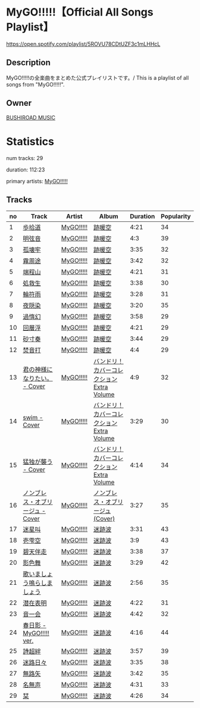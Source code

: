 # MyGO!!!!!【Official All Songs Playlist】
https://open.spotify.com/playlist/5ROVU78CDtUZF3c1mLHHcL

## Description
MyGO!!!!!の全楽曲をまとめた公式プレイリストです。/ This is a playlist of all songs from &quot;MyGO!!!!!&quot;.

## Owner
[BUSHIROAD MUSIC](https://open.spotify.com/user/tm9z0fpfj541jzbfu6aurxmq7)

# Statistics
num tracks: 29

duration: 112:23

primary artists: [MyGO!!!!!](https://open.spotify.com/artist/5o5tkWvWYdyyAKhNr8vlMq)

## Tracks
| no | Track | Artist | Album | Duration | Popularity |
| -- | ----- | ------ | ----- | -------- | ---------- |
| 1 | [歩拾道](https://open.spotify.com/track/6uCJqrwPdPzTnLLn0iS0Yf) | [MyGO!!!!!](https://open.spotify.com/artist/5o5tkWvWYdyyAKhNr8vlMq) | [跡暖空](https://open.spotify.com/album/2Tp2cADaq8iMC3HM6sgiQU) | 4:21 | 34 |
| 2 | [明弦音](https://open.spotify.com/track/1enc7tpwG5F49UFgov1vwJ) | [MyGO!!!!!](https://open.spotify.com/artist/5o5tkWvWYdyyAKhNr8vlMq) | [跡暖空](https://open.spotify.com/album/2Tp2cADaq8iMC3HM6sgiQU) | 4:3 | 39 |
| 3 | [孤壊牢](https://open.spotify.com/track/1wdCBeiYlPtjdNOcTwtYyQ) | [MyGO!!!!!](https://open.spotify.com/artist/5o5tkWvWYdyyAKhNr8vlMq) | [跡暖空](https://open.spotify.com/album/2Tp2cADaq8iMC3HM6sgiQU) | 3:35 | 32 |
| 4 | [霧周途](https://open.spotify.com/track/6AHMK9skdTYYswNoZ4OIfu) | [MyGO!!!!!](https://open.spotify.com/artist/5o5tkWvWYdyyAKhNr8vlMq) | [跡暖空](https://open.spotify.com/album/2Tp2cADaq8iMC3HM6sgiQU) | 3:42 | 32 |
| 5 | [端程山](https://open.spotify.com/track/4Lcewcj2kPhVhbrjp0aUiA) | [MyGO!!!!!](https://open.spotify.com/artist/5o5tkWvWYdyyAKhNr8vlMq) | [跡暖空](https://open.spotify.com/album/2Tp2cADaq8iMC3HM6sgiQU) | 4:21 | 31 |
| 6 | [処救生](https://open.spotify.com/track/2hKZmf3dKhgwRvtlb5Zoch) | [MyGO!!!!!](https://open.spotify.com/artist/5o5tkWvWYdyyAKhNr8vlMq) | [跡暖空](https://open.spotify.com/album/2Tp2cADaq8iMC3HM6sgiQU) | 3:38 | 30 |
| 7 | [輪符雨](https://open.spotify.com/track/35t8V6oqnrTJynstHC6qgV) | [MyGO!!!!!](https://open.spotify.com/artist/5o5tkWvWYdyyAKhNr8vlMq) | [跡暖空](https://open.spotify.com/album/2Tp2cADaq8iMC3HM6sgiQU) | 3:28 | 31 |
| 8 | [夜隠染](https://open.spotify.com/track/3sujoP5pA4Fmk6qbjvdf0s) | [MyGO!!!!!](https://open.spotify.com/artist/5o5tkWvWYdyyAKhNr8vlMq) | [跡暖空](https://open.spotify.com/album/2Tp2cADaq8iMC3HM6sgiQU) | 3:20 | 35 |
| 9 | [過惰幻](https://open.spotify.com/track/7EJMcPny2wB3Loh0OQ8XaR) | [MyGO!!!!!](https://open.spotify.com/artist/5o5tkWvWYdyyAKhNr8vlMq) | [跡暖空](https://open.spotify.com/album/2Tp2cADaq8iMC3HM6sgiQU) | 3:58 | 29 |
| 10 | [回層浮](https://open.spotify.com/track/0SVVKUSULjtBuAsQ2SnsfD) | [MyGO!!!!!](https://open.spotify.com/artist/5o5tkWvWYdyyAKhNr8vlMq) | [跡暖空](https://open.spotify.com/album/2Tp2cADaq8iMC3HM6sgiQU) | 4:21 | 29 |
| 11 | [砂寸奏](https://open.spotify.com/track/0PVR3V0YJblwgm45ApPGJm) | [MyGO!!!!!](https://open.spotify.com/artist/5o5tkWvWYdyyAKhNr8vlMq) | [跡暖空](https://open.spotify.com/album/2Tp2cADaq8iMC3HM6sgiQU) | 3:44 | 29 |
| 12 | [焚音打](https://open.spotify.com/track/4lypt03XVYnSat94IWFVPd) | [MyGO!!!!!](https://open.spotify.com/artist/5o5tkWvWYdyyAKhNr8vlMq) | [跡暖空](https://open.spotify.com/album/2Tp2cADaq8iMC3HM6sgiQU) | 4:4 | 29 |
| 13 | [君の神様になりたい。 - Cover](https://open.spotify.com/track/0m2SawnqPGhNnzGtHfUtUs) | [MyGO!!!!!](https://open.spotify.com/artist/5o5tkWvWYdyyAKhNr8vlMq) | [バンドリ！ カバーコレクション Extra Volume](https://open.spotify.com/album/5hmfbNP9yxbvxdw2v7YoNP) | 4:9 | 32 |
| 14 | [swim - Cover](https://open.spotify.com/track/3CM4SoZ2yjUoSNQa2135GI) | [MyGO!!!!!](https://open.spotify.com/artist/5o5tkWvWYdyyAKhNr8vlMq) | [バンドリ！ カバーコレクション Extra Volume](https://open.spotify.com/album/5hmfbNP9yxbvxdw2v7YoNP) | 3:29 | 30 |
| 15 | [猛独が襲う - Cover](https://open.spotify.com/track/5LUnBWfIjML1AZSVjEr1TL) | [MyGO!!!!!](https://open.spotify.com/artist/5o5tkWvWYdyyAKhNr8vlMq) | [バンドリ！ カバーコレクション Extra Volume](https://open.spotify.com/album/5hmfbNP9yxbvxdw2v7YoNP) | 4:14 | 34 |
| 16 | [ノンブレス・オブリージュ - Cover](https://open.spotify.com/track/7CrOXVaOqWlqEHZIxkIQzc) | [MyGO!!!!!](https://open.spotify.com/artist/5o5tkWvWYdyyAKhNr8vlMq) | [ノンブレス・オブリージュ (Cover)](https://open.spotify.com/album/1LTrTpr3dd5jPu8Fg3BkAn) | 3:27 | 35 |
| 17 | [迷星叫](https://open.spotify.com/track/5whZaLwjyjkLr75rRtmftL) | [MyGO!!!!!](https://open.spotify.com/artist/5o5tkWvWYdyyAKhNr8vlMq) | [迷跡波](https://open.spotify.com/album/6GBBqk1v5okNnioUXqMi7D) | 3:31 | 43 |
| 18 | [壱雫空](https://open.spotify.com/track/1OVlUHWAK5KwWkWoLyMDjZ) | [MyGO!!!!!](https://open.spotify.com/artist/5o5tkWvWYdyyAKhNr8vlMq) | [迷跡波](https://open.spotify.com/album/6GBBqk1v5okNnioUXqMi7D) | 3:9 | 43 |
| 19 | [碧天伴走](https://open.spotify.com/track/2fONHmoAIfMMklC7P9d6d1) | [MyGO!!!!!](https://open.spotify.com/artist/5o5tkWvWYdyyAKhNr8vlMq) | [迷跡波](https://open.spotify.com/album/6GBBqk1v5okNnioUXqMi7D) | 3:38 | 37 |
| 20 | [影色舞](https://open.spotify.com/track/6MC5NKWAONf1YmNTEfom7I) | [MyGO!!!!!](https://open.spotify.com/artist/5o5tkWvWYdyyAKhNr8vlMq) | [迷跡波](https://open.spotify.com/album/6GBBqk1v5okNnioUXqMi7D) | 3:29 | 42 |
| 21 | [歌いましょう鳴らしましょう](https://open.spotify.com/track/52P7luP1SigZ7Vtj86kQUP) | [MyGO!!!!!](https://open.spotify.com/artist/5o5tkWvWYdyyAKhNr8vlMq) | [迷跡波](https://open.spotify.com/album/6GBBqk1v5okNnioUXqMi7D) | 2:56 | 35 |
| 22 | [潜在表明](https://open.spotify.com/track/7KMz8y0dgLLPQqgbp1WzJS) | [MyGO!!!!!](https://open.spotify.com/artist/5o5tkWvWYdyyAKhNr8vlMq) | [迷跡波](https://open.spotify.com/album/6GBBqk1v5okNnioUXqMi7D) | 4:22 | 31 |
| 23 | [音一会](https://open.spotify.com/track/5xmHrWNSyRBciEZYRPRPk5) | [MyGO!!!!!](https://open.spotify.com/artist/5o5tkWvWYdyyAKhNr8vlMq) | [迷跡波](https://open.spotify.com/album/6GBBqk1v5okNnioUXqMi7D) | 4:42 | 32 |
| 24 | [春日影 - MyGO!!!!! ver.](https://open.spotify.com/track/2kUnjRdoBMkoXRLp8Q6Edu) | [MyGO!!!!!](https://open.spotify.com/artist/5o5tkWvWYdyyAKhNr8vlMq) | [迷跡波](https://open.spotify.com/album/6GBBqk1v5okNnioUXqMi7D) | 4:16 | 44 |
| 25 | [詩超絆](https://open.spotify.com/track/06gQEKIudRfsor7tdfGJr2) | [MyGO!!!!!](https://open.spotify.com/artist/5o5tkWvWYdyyAKhNr8vlMq) | [迷跡波](https://open.spotify.com/album/6GBBqk1v5okNnioUXqMi7D) | 3:57 | 39 |
| 26 | [迷路日々](https://open.spotify.com/track/7JIgFBV8b8m8r0JIpfM0KI) | [MyGO!!!!!](https://open.spotify.com/artist/5o5tkWvWYdyyAKhNr8vlMq) | [迷跡波](https://open.spotify.com/album/6GBBqk1v5okNnioUXqMi7D) | 3:35 | 38 |
| 27 | [無路矢](https://open.spotify.com/track/3AcSVLMoLdjY0xYGm3YMzg) | [MyGO!!!!!](https://open.spotify.com/artist/5o5tkWvWYdyyAKhNr8vlMq) | [迷跡波](https://open.spotify.com/album/6GBBqk1v5okNnioUXqMi7D) | 3:42 | 35 |
| 28 | [名無声](https://open.spotify.com/track/54vs4spP27NpoJecCUzUQe) | [MyGO!!!!!](https://open.spotify.com/artist/5o5tkWvWYdyyAKhNr8vlMq) | [迷跡波](https://open.spotify.com/album/6GBBqk1v5okNnioUXqMi7D) | 4:31 | 33 |
| 29 | [栞](https://open.spotify.com/track/53pN81YMbPUtVCbJWnlRiq) | [MyGO!!!!!](https://open.spotify.com/artist/5o5tkWvWYdyyAKhNr8vlMq) | [迷跡波](https://open.spotify.com/album/6GBBqk1v5okNnioUXqMi7D) | 4:26 | 34 |
        
